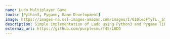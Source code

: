 ```yaml
---
name: Ludo Multiplayer Game
tools: [Python3, Pygame, Game Development]
image: https://images-na.ssl-images-amazon.com/images/I/610leJFYyTL._SX425_.png
description: Simple implementation of Ludo using Python3 and Pygame library
external_url: https://github.com/purplesmurf45/LUDO
---
```

